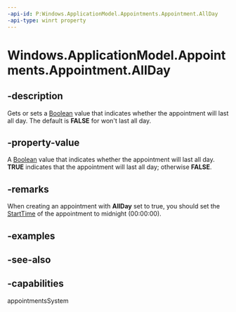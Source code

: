 ```yaml
---
-api-id: P:Windows.ApplicationModel.Appointments.Appointment.AllDay
-api-type: winrt property
---
```


<!-- Property syntax
public bool AllDay { get;  set; }
-->

# Windows.ApplicationModel.Appointments.Appointment.AllDay

## -description
Gets or sets a [Boolean](https://docs.microsoft.com/dotnet/api/system.boolean?redirectedfrom=MSDN) value that indicates whether the appointment will last all day. The default is **FALSE** for won't last all day.

## -property-value
A [Boolean](https://docs.microsoft.com/dotnet/api/system.boolean?redirectedfrom=MSDN) value that indicates whether the appointment will last all day. **TRUE** indicates that the appointment will last all day; otherwise **FALSE**.

## -remarks
When creating an appointment with **AllDay** set to true, you should set the [StartTime](appointment_starttime.md) of the appointment to midnight (00:00:00).

## -examples

## -see-also

## -capabilities
appointmentsSystem
